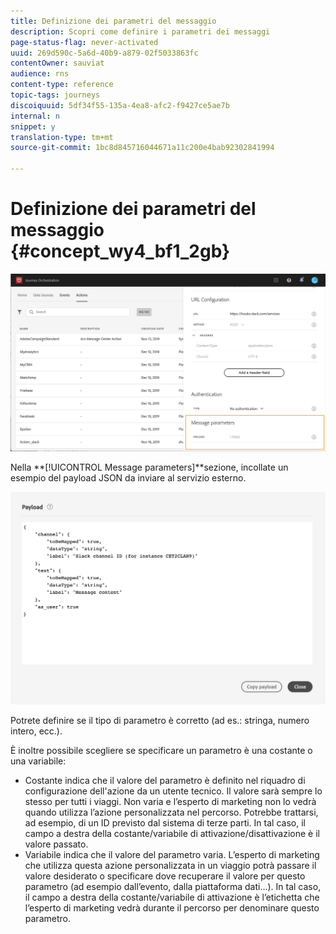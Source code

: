 ```yaml
---
title: Definizione dei parametri del messaggio
description: Scopri come definire i parametri dei messaggi
page-status-flag: never-activated
uuid: 269d590c-5a6d-40b9-a879-02f5033863fc
contentOwner: sauviat
audience: rns
content-type: reference
topic-tags: journeys
discoiquuid: 5df34f55-135a-4ea8-afc2-f9427ce5ae7b
internal: n
snippet: y
translation-type: tm+mt
source-git-commit: 1bc8d845716044671a11c200e4bab92302841994

---
```



# Definizione dei parametri del messaggio {#concept_wy4_bf1_2gb}

![](../assets/messageparameterssection.png)

Nella **[!UICONTROL Message parameters]**sezione, incollate un esempio del payload JSON da inviare al servizio esterno.


![](../assets/customactionpayloadmessage.png)

Potrete definire se il tipo di parametro è corretto (ad es.: stringa, numero intero, ecc.).

È inoltre possibile scegliere se specificare un parametro è una costante o una variabile:

* Costante indica che il valore del parametro è definito nel riquadro di configurazione dell&#39;azione da un utente tecnico. Il valore sarà sempre lo stesso per tutti i viaggi. Non varia e l’esperto di marketing non lo vedrà quando utilizza l’azione personalizzata nel percorso. Potrebbe trattarsi, ad esempio, di un ID previsto dal sistema di terze parti. In tal caso, il campo a destra della costante/variabile di attivazione/disattivazione è il valore passato.
* Variabile indica che il valore del parametro varia. L’esperto di marketing che utilizza questa azione personalizzata in un viaggio potrà passare il valore desiderato o specificare dove recuperare il valore per questo parametro (ad esempio dall’evento, dalla piattaforma dati...). In tal caso, il campo a destra della costante/variabile di attivazione è l’etichetta che l’esperto di marketing vedrà durante il percorso per denominare questo parametro.
